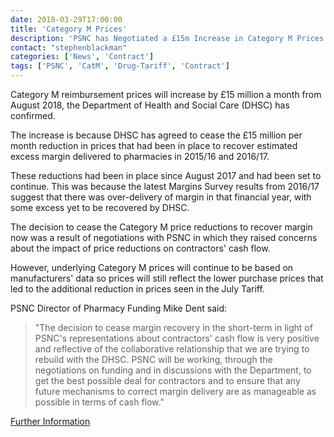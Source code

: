 ```yaml
---
date: 2018-03-29T17:00:00
title: 'Category M Prices'
description: 'PSNC has Negotiated a £15m Increase in Category M Prices from August 2018'
contact: "stephenblackman"
categories: ['News', 'Contract']
tags: ['PSNC', 'CatM', 'Drug-Tariff', 'Contract']
---
```


Category M reimbursement prices will increase by £15 million a month from August 2018, the Department of Health and Social Care 
(DHSC) has confirmed.  

The increase is because DHSC has agreed to cease the £15 million per month reduction in prices that had been in place to recover 
estimated excess margin delivered to pharmacies in 2015/16 and 2016/17.  

These reductions had been in place since August 2017 and had been set to continue. This was because the latest Margins Survey 
results from 2016/17 suggest that there was over-delivery of margin in that financial year, with some excess yet to be recovered by DHSC.  

The decision to cease the Category M price reductions to recover margin now was a result of negotiations with PSNC in which they 
raised concerns about the impact of price reductions on contractors' cash flow.  

However, underlying Category M prices will continue to be based on manufacturers' data so prices will still reflect the lower purchase 
prices that led to the additional reduction in prices seen in the July Tariff.  

PSNC Director of Pharmacy Funding Mike Dent said:  

> "The decision to cease margin recovery in the short-term in light of PSNC's representations about contractors' cash flow is very 
> positive and reflective of the collaborative relationship that we are trying to rebuild with the DHSC.  PSNC will be working, 
> through the negotiations on funding and in discussions with the Department, to get the best possible deal for contractors and 
> to ensure that any future mechanisms to correct margin delivery are as manageable as possible in terms of cash flow."  

[Further Information](http://psnc.org.uk/our-news/category-m-reimbursement-prices-to-increase-from-august-2018/)
